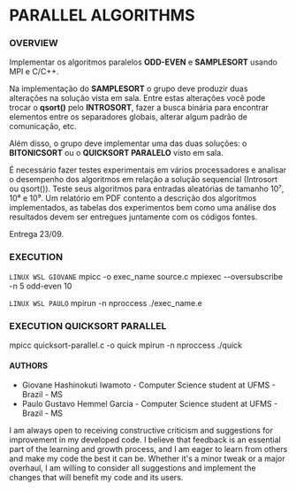 # PARALLEL ALGORITHMS

### **OVERVIEW**

Implementar os algoritmos paralelos **ODD-EVEN** e **SAMPLESORT** usando MPI e C/C++.

Na implementação do **SAMPLESORT** o grupo deve produzir duas alterações na solução vista em sala. Entre estas alterações você pode trocar o **qsort()** pelo **INTROSORT**, fazer a busca binária para encontrar elementos entre os separadores globais, alterar algum padrão de comunicação, etc.

Além disso, o grupo deve implementar uma das duas soluções: o **BITONICSORT** ou o **QUICKSORT PARALELO** visto em sala.

É necessário fazer testes experimentais em vários processadores e analisar o desempenho dos algoritmos em relação a solução sequencial (Introsort ou qsort()). Teste seus algoritmos para entradas aleatórias de tamanho 10⁷, 10⁸ e 10⁹. Um relatório em PDF contento a descrição dos algoritmos implementados, as tabelas dos experimentos bem como uma análise dos resultados devem ser entregues juntamente com os códigos fontes.

Entrega 23/09.

### **EXECUTION**

`LINUX WSL GIOVANE`
mpicc -o exec_name source.c
mpiexec --oversubscribe -n 5 odd-even 10

`LINUX WSL PAULO`
mpirun -n nproccess ./exec_name.e

### **EXECUTION QUICKSORT PARALLEL**

mpicc quicksort-parallel.c -o quick
mpirun -n nproccess ./quick

#### **AUTHORS**

- Giovane Hashinokuti Iwamoto - Computer Science student at UFMS - Brazil - MS
- Paulo Gustavo Hemmel Garcia - Computer Science student at UFMS - Brazil - MS

I am always open to receiving constructive criticism and suggestions for improvement in my developed code. I believe that feedback is an essential part of the learning and growth process, and I am eager to learn from others and make my code the best it can be. Whether it's a minor tweak or a major overhaul, I am willing to consider all suggestions and implement the changes that will benefit my code and its users.
